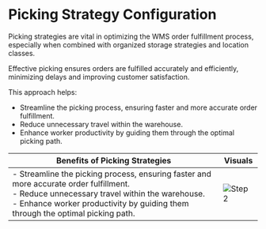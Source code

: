 # Picking Strategy Configuration

Picking strategies are vital in optimizing the WMS order fulfillment process, especially when combined with organized storage strategies and location classes.

Effective picking ensures orders are fulfilled accurately and efficiently, minimizing delays and improving customer satisfaction.

This approach helps:

- Streamline the picking process, ensuring faster and more accurate order fulfillment.
- Reduce unnecessary travel within the warehouse.
- Enhance worker productivity by guiding them through the optimal picking path.

| Benefits of Picking Strategies | Visuals |
| ------------------------------ | ------- |
| - Streamline the picking process, ensuring faster and more accurate order fulfillment. <br> - Reduce unnecessary travel within the warehouse. <br> - Enhance worker productivity by guiding them through the optimal picking path. | ![Step 2](asset/pickStrategy.png) |

